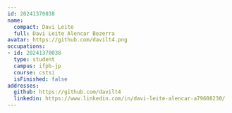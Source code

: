 ```yaml
---
id: 20241370038
name:
  compact: Davi Leite
  full: Davi Leite Alencar Bezerra
avatar: https://github.com/davilt4.png
occupations:
- id: 20241370038
  type: student
  campus: ifpb-jp
  course: cstsi
  isFinished: false
addresses:
  github: https://github.com/davilt4
  linkedin: https://www.linkedin.com/in/davi-leite-alencar-a79608230/
---
```

